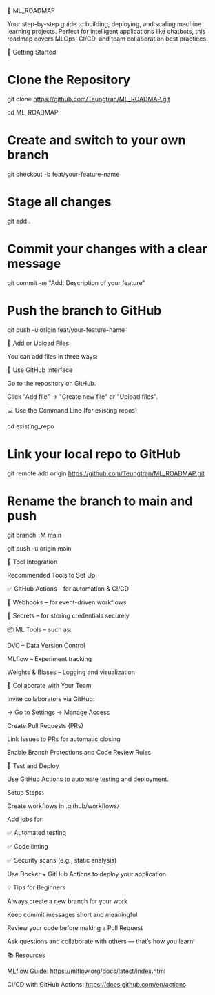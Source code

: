 🧠 ML_ROADMAP

Your step-by-step guide to building, deploying, and scaling machine learning projects.
Perfect for intelligent applications like chatbots, this roadmap covers MLOps, CI/CD, and team collaboration best practices.

🚀 Getting Started

# Clone the Repository

git clone https://github.com/Teungtran/ML_ROADMAP.git

cd ML_ROADMAP


# Create and switch to your own branch

git checkout -b feat/your-feature-name


# Stage all changes

git add .

# Commit your changes with a clear message

git commit -m "Add: Description of your feature"

# Push the branch to GitHub

git push -u origin feat/your-feature-name

📁 Add or Upload Files

You can add files in three ways:

🧱 Use GitHub Interface

Go to the repository on GitHub.

Click "Add file" → "Create new file" or "Upload files".

💻 Use the Command Line (for existing repos)

cd existing_repo

# Link your local repo to GitHub

git remote add origin https://github.com/Teungtran/ML_ROADMAP.git

# Rename the branch to main and push

git branch -M main

git push -u origin main

🔧 Tool Integration

Recommended Tools to Set Up

✅ GitHub Actions – for automation & CI/CD

🔁 Webhooks – for event-driven workflows

🔐 Secrets – for storing credentials securely

📦 ML Tools – such as:

DVC – Data Version Control

MLflow – Experiment tracking

Weights & Biases – Logging and visualization

🤝 Collaborate with Your Team

Invite collaborators via GitHub:

→ Go to Settings → Manage Access

Create Pull Requests (PRs)

Link Issues to PRs for automatic closing

Enable Branch Protections and Code Review Rules

🧪 Test and Deploy

Use GitHub Actions to automate testing and deployment.

Setup Steps:

Create workflows in .github/workflows/

Add jobs for:

✅ Automated testing

✅ Code linting

✅ Security scans (e.g., static analysis)

Use Docker + GitHub Actions to deploy your application

💡 Tips for Beginners

Always create a new branch for your work

Keep commit messages short and meaningful

Review your code before making a Pull Request

Ask questions and collaborate with others — that’s how you learn!

📚 Resources

MLflow Guide: https://mlflow.org/docs/latest/index.html

CI/CD with GitHub Actions: https://docs.github.com/en/actions
